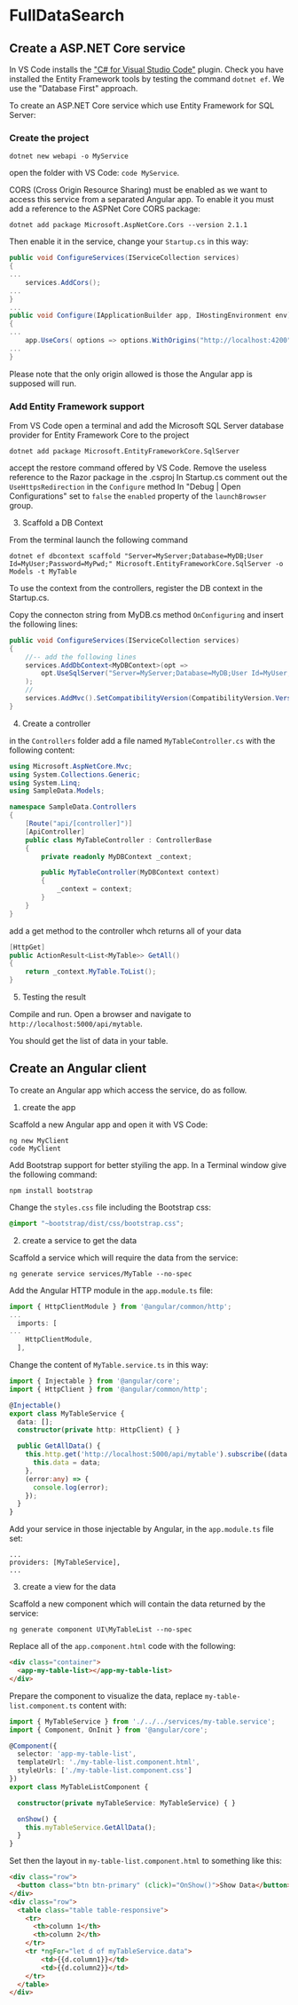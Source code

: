 # FullDataSearch
## Create a ASP.NET Core service
In VS Code installs the ["C# for Visual Studio Code"](https://marketplace.visualstudio.com/items?itemName=ms-vscode.csharp) plugin.
Check you have installed the Entity Framework tools by testing the command `dotnet ef`.
We use the "Database First" approach.

To create an ASP.NET Core service which use Entity Framework for SQL Server:

### Create the project

`dotnet new webapi -o MyService`

open the folder with VS Code: `code MyService`.

CORS (Cross Origin Resource Sharing) must be enabled as we want to access this service from a separated Angular app. To enable it you must add a reference to the ASPNet Core CORS package:
```
dotnet add package Microsoft.AspNetCore.Cors --version 2.1.1
```
Then enable it in the service, change your `Startup.cs` in this way:
```csharp
public void ConfigureServices(IServiceCollection services)
{
...
    services.AddCors();
...
}
...
public void Configure(IApplicationBuilder app, IHostingEnvironment env)
{
...
    app.UseCors( options => options.WithOrigins("http://localhost:4200").AllowAnyMethod().AllowAnyHeader() );
...
}
```
Please note that the only origin allowed is those the Angular app is supposed will run.

### Add Entity Framework support 
From VS Code open a terminal and add the Microsoft SQL Server database provider for Entity Framework Core to the project

`dotnet add package Microsoft.EntityFrameworkCore.SqlServer`

accept the restore command offered by VS Code.
Remove the useless reference to the Razor package in the .csproj
In Startup.cs comment out the `UseHttpsRedirection` in the `Configure` method
In "Debug | Open Configurations" set to `false` the `enabled` property of the `launchBrowser` group.



3. Scaffold a DB Context

From the terminal launch the following command

`dotnet ef dbcontext scaffold "Server=MyServer;Database=MyDB;User Id=MyUser;Password=MyPwd;" Microsoft.EntityFrameworkCore.SqlServer -o Models -t MyTable`

To use the context from the controllers, register the DB context in the Startup.cs. 

Copy the connecton string from MyDB.cs method `OnConfiguring` and insert the following lines:
```csharp
public void ConfigureServices(IServiceCollection services)
{
    //-- add the following lines
    services.AddDbContext<MyDBContext>(opt => 
        opt.UseSqlServer("Server=MyServer;Database=MyDB;User Id=MyUser;Password=MyPwd;")
    );
    //
    services.AddMvc().SetCompatibilityVersion(CompatibilityVersion.Version_2_1);
}
```

4. Create a controller

in the `Controllers` folder add a file named `MyTableController.cs` with the following content:

```csharp
using Microsoft.AspNetCore.Mvc;
using System.Collections.Generic;
using System.Linq;
using SampleData.Models;

namespace SampleData.Controllers
{
    [Route("api/[controller]")]
    [ApiController]
    public class MyTableController : ControllerBase
    {
        private readonly MyDBContext _context;

        public MyTableController(MyDBContext context)
        {
            _context = context;
        }
    }
}
```
add a get method to the controller whch returns all of your data
```csharp
[HttpGet]
public ActionResult<List<MyTable>> GetAll()
{
    return _context.MyTable.ToList();
}
```

5. Testing the result

Compile and run. Open a browser and navigate to `http://localhost:5000/api/mytable`.

You should get the list of data in your table.

## Create an Angular client
To create an Angular app which access the service, do as follow.
1. create the app

Scaffold a new Angular app and open it with VS Code:
```
ng new MyClient
code MyClient
```
Add Bootstrap support for better styiling the app. In a Terminal window give the following command:
```
npm install bootstrap
```
Change the `styles.css` file including the Bootstrap css:
```css
@import "~bootstrap/dist/css/bootstrap.css";
```
2. create a service to get the data

Scaffold a service which will require the data from the service:
```
ng generate service services/MyTable --no-spec
```
Add the Angular HTTP module in the `app.module.ts` file:
```typescript
import { HttpClientModule } from '@angular/common/http';
...
  imports: [
...
    HttpClientModule,
  ],
```
Change the content of `MyTable.service.ts` in this way:
```typescript
import { Injectable } from '@angular/core';
import { HttpClient } from '@angular/common/http';

@Injectable()
export class MyTableService {
  data: [];
  constructor(private http: HttpClient) { }

  public GetAllData() {
    this.http.get('http://localhost:5000/api/mytable').subscribe((data:any) => {
      this.data = data;
    },
    (error:any) => {
      console.log(error);
    });
  }
}
```
Add your service in those injectable by Angular, in the `app.module.ts` file set:
```
...
providers: [MyTableService],
...
```
3. create a view for the data

Scaffold a new component which will contain the data returned by the service:
```
ng generate component UI\MyTableList --no-spec
```
Replace all of the `app.component.html` code with the following:
```html
<div class="container">
  <app-my-table-list></app-my-table-list>
</div>

```
Prepare the component to visualize the data, replace `my-table-list.component.ts` content with:
```typescript
import { MyTableService } from './../../services/my-table.service';
import { Component, OnInit } from '@angular/core';

@Component({
  selector: 'app-my-table-list',
  templateUrl: './my-table-list.component.html',
  styleUrls: ['./my-table-list.component.css']
})
export class MyTableListComponent {

  constructor(private myTableService: MyTableService) { }

  onShow() {
    this.myTableService.GetAllData();
  }
}
```
Set then the layout in `my-table-list.component.html` to something like this:
```html
<div class="row">
  <button class="btn btn-primary" (click)="OnShow()">Show Data</button>
</div>
<div class="row">
  <table class="table table-responsive">
    <tr>
      <th>column 1</th>
      <th>column 2</th>
    </tr>
    <tr *ngFor="let d of myTableService.data">
        <td>{{d.column1}}</td>
        <td>{{d.column2}}</td>
    </tr> 
  </table>
</div>
```
